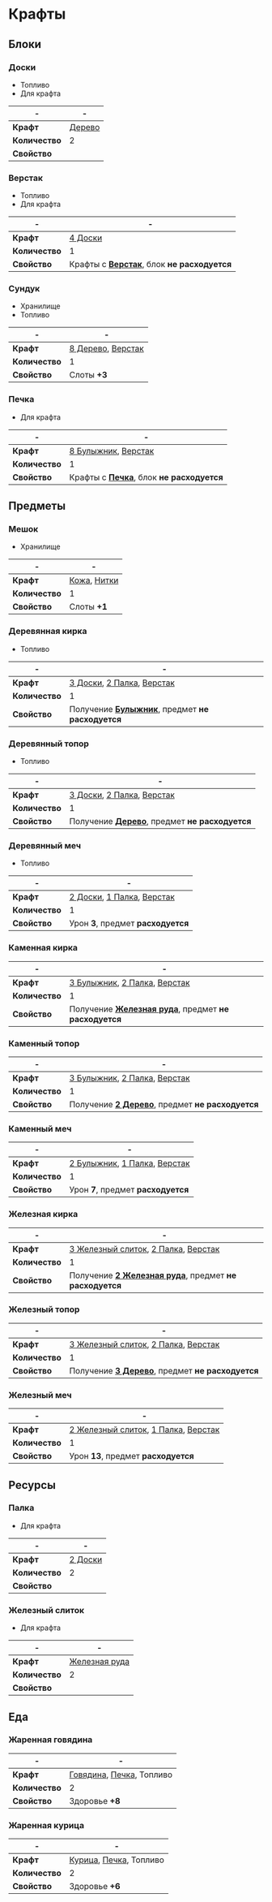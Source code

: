 # Крафты

## Блоки

### Доски

* Топливо
* Для крафта

-|-
-|-
**Крафт**| [Дерево](ITEMS.md#дерево)
**Количество**| 2
**Свойство**|

### Верстак

* Топливо
* Для крафта

-|-
-|-
**Крафт**| [4 Доски](#доски)
**Количество**| 1
**Свойство**| Крафты с [**Верстак**](#верстак), блок **не расходуется**


### Сундук

* Хранилище
* Топливо

-|-
-|-
**Крафт**| [8 Дерево](ITEMS.md#дерево), [Верстак](#верстак)
**Количество**| 1
**Свойство**| Слоты **+3**

### Печка

* Для крафта

-|-
-|-
**Крафт**| [8 Булыжник](ITEMS.md#булыжник), [Верстак](#верстак)
**Количество**| 1
**Свойство**| Крафты с [**Печка**](#печка), блок **не расходуется**

## Предметы

### Мешок

* Хранилище

-|-
-|-
**Крафт**| [Кожа](ITEMS.md#кожа), [Нитки](ITEMS.md#нитки)
**Количество**| 1
**Свойство**| Слоты **+1**

### Деревянная кирка

* Топливо

-|-
-|-
**Крафт**| [3 Доски](#доски), [2 Палка](#палка), [Верстак](#верстак)
**Количество**| 1
**Свойство**| Получение [**Булыжник**](ITEMS.md#булыжник), предмет **не расходуется**


### Деревянный топор

* Топливо

-|-
-|-
**Крафт**| [3 Доски](#доски), [2 Палка](#палка), [Верстак](#верстак)
**Количество**| 1
**Свойство**| Получение [**Дерево**](ITEMS.md#дерево), предмет **не расходуется**


### Деревянный меч

* Топливо

-|-
-|-
**Крафт**| [2 Доски](#доски), [1 Палка](#палка), [Верстак](#верстак)
**Количество**| 1
**Свойство**| Урон **3**, предмет **расходуется**


### Каменная кирка

-|-
-|-
**Крафт**| [3 Булыжник](ITEMS.md#булыжник), [2 Палка](#палка), [Верстак](#верстак)
**Количество**| 1
**Свойство**| Получение [**Железная руда**](ITEMS.md#железная-руда), предмет **не расходуется**

### Каменный топор

-|-
-|-
**Крафт**| [3 Булыжник](ITEMS.md#булыжник), [2 Палка](#палка), [Верстак](#верстак)
**Количество**| 1
**Свойство**| Получение [**2 Дерево**](ITEMS.md#дерево), предмет **не расходуется**


### Каменный меч

-|-
-|-
**Крафт**| [2 Булыжник](ITEMS.md#булыжник), [1 Палка](#палка), [Верстак](#верстак)
**Количество**| 1
**Свойство**| Урон **7**, предмет **расходуется**


### Железная кирка

-|-
-|-
**Крафт**| [3 Железный слиток](#железный-слиток), [2 Палка](#палка), [Верстак](#верстак)
**Количество**| 1
**Свойство**| Получение [**2 Железная руда**](ITEMS.md#железная-руда), предмет **не расходуется**


### Железный топор

-|-
-|-
**Крафт**| [3 Железный слиток](#железный-слиток), [2 Палка](#палка), [Верстак](#верстак)
**Количество**| 1
**Свойство**| Получение [**3 Дерево**](ITEMS.md#дерево), предмет **не расходуется**


### Железный меч

-|-
-|-
**Крафт**| [2 Железный слиток](#железный-слиток), [1 Палка](#палка), [Верстак](#верстак)
**Количество**| 1
**Свойство**| Урон **13**, предмет **расходуется**

## Ресурсы

### Палка

* Для крафта

-|-
-|-
**Крафт**| [2 Доски](#доски)
**Количество**| 2
**Свойство**|

### Железный слиток

* Для крафта

-|-
-|-
**Крафт**| [Железная руда](#доски)
**Количество**| 2
**Свойство**|

## Еда

### Жаренная говядина

-|-
-|-
**Крафт**| [Говядина](ITEMS.md#говядина), [Печка](#печка), Топливо
**Количество**| 2
**Свойство**| Здоровье **+8**

### Жаренная курица

-|-
-|-
**Крафт**| [Курица](ITEMS.md#курица), [Печка](#печка), Топливо
**Количество**| 2
**Свойство**| Здоровье **+6**


